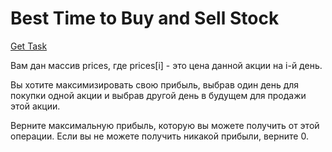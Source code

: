<h1>Best Time to Buy and Sell Stock
</h1>
<a href="https://leetcode.com/problems/best-time-to-buy-and-sell-stock/">Get Task</a>

Вам дан массив prices, где prices[i] - это цена данной акции на i-й день.

Вы хотите максимизировать свою прибыль, выбрав один день для покупки одной акции и выбрав другой день в будущем для продажи этой акции.

Верните максимальную прибыль, которую вы можете получить от этой операции. Если вы не можете получить никакой прибыли, верните 0.